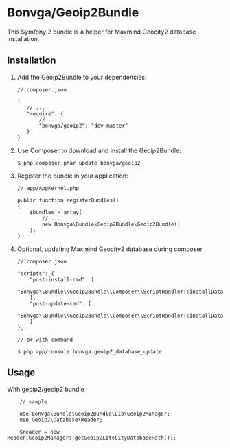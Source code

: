 # Bonvga/Geoip2Bundle

This Symfony 2 bundle is a helper for Maxmind Geocity2 database installation.

Installation
------------

 1. Add the Geoip2Bundle to your dependencies:

        // composer.json

        {
           // ...
           "require": {
               // ...
               "bonvga/geoip2": "dev-master"
           }
        }

 2. Use Composer to download and install the Geoip2Bundle:

        $ php composer.phar update bonvga/geoip2

 3. Register the bundle in your application:

        // app/AppKernel.php

        public function registerBundles()
        {
            $bundles = array(
                // ...
                new Bonvga\Bundle\Geoip2Bundle\Geoip2Bundle()
            );
        }

 4. Optional, updating Maxmind Geocity2 database during composer

        // composer.json

        "scripts": {
            "post-install-cmd": [
                "Bonvga\\Bundle\\Geoip2Bundle\\Composer\\ScriptHandler::installDatabase"
            ],
            "post-update-cmd": [
                "Bonvga\\Bundle\\Geoip2Bundle\\Composer\\ScriptHandler::installDatabase"
            ]
        },

        // or with command

        $ php app/console bonvga:geoip2_database_update

Usage
-----

With geoip2/geoip2 bundle :

        // sample

        use Bonvga\Bundle\Geoip2Bundle\Lib\Geoip2Manager;
        use GeoIp2\Database\Reader;

        $reader = new Reader(Geoip2Manager::getGeoip2LiteCityDatabasePath());
